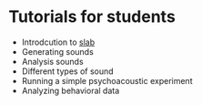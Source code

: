 # Tutorials for students 

* Introdcution to [slab](https://github.com/DrMarc/slab)
 * Generating sounds
 * Analysis sounds
 * Different types of sound
 * Running a simple psychoacoustic experiment
* Analyzing behavioral data
